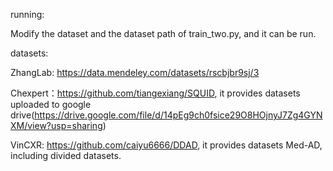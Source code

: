 running: 

Modify the dataset and the dataset path of train_two.py, and it can be run.

datasets: 

ZhangLab: https://data.mendeley.com/datasets/rscbjbr9sj/3

Chexpert：https://github.com/tiangexiang/SQUID, it provides datasets uploaded to google drive(https://drive.google.com/file/d/14pEg9ch0fsice29O8HOjnyJ7Zg4GYNXM/view?usp=sharing)
          
VinCXR: https://github.com/caiyu6666/DDAD, it provides datasets Med-AD, including divided datasets.
